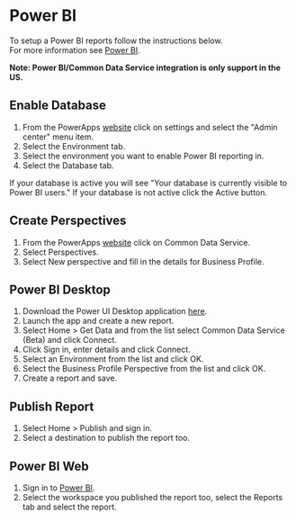 # Power BI

To setup a Power BI reports follow the instructions below.  
For more information see [Power BI](https://powerbi.microsoft.com/en-us/).

<b>Note: Power BI/Common Data Service integration is only support in the US.</b>

## Enable Database
1. From the PowerApps [website](https://web.powerapps.com) click on settings and select the "Admin center" menu item.
2. Select the Environment tab.
3. Select the environment you want to enable Power BI reporting in.
4. Select the Database tab.

If your database is active you will see "Your database is currently visible to Power BI users." If your database is not active click the Active button.

## Create Perspectives
1. From the PowerApps [website](https://web.powerapps.com) click on Common Data Service.
2. Select Perspectives.
3. Select New perspective and fill in the details for Business Profile.

## Power BI Desktop
1. Download the Power UI Desktop application [here](https://powerbi.microsoft.com/en-us/desktop/).
2. Launch the app and create a new report.
3. Select Home > Get Data and from the list select Common Data Service (Beta) and click Connect.
4. Click Sign in, enter details and click Connect.
5. Select an Environment from the list and click OK.
6. Select the Business Profile Perspective from the list and click OK.
7. Create a report and save.

## Publish Report
1. Select Home > Publish and sign in.
2. Select a destination to publish the report too.

## Power BI Web
1. Sign in to [Power BI](https://powerbi.microsoft.com).
2. Select the workspace you published the report too, select the Reports tab and select the report.